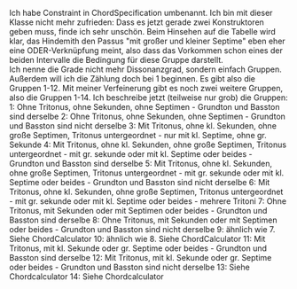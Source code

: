 Ich habe Constraint in ChordSpecification umbenannt. Ich bin mit dieser Klasse nicht mehr zufrieden: Dass es jetzt gerade zwei Konstruktoren geben muss, finde ich sehr unschön. Beim Hinsehen auf die Tabelle wird klar, das Hindemith den Passus "mit großer und kleiner Septime" eben eher eine ODER-Verknüpfung meint, also dass das Vorkommen schon eines der beiden Intervalle die Bedingung für diese Gruppe darstellt.   
Ich nenne die Grade nicht mehr Dissonanzgrad, sondern einfach Gruppen. Außerdem will ich die Zählung doch bei 1 beginnen. Es gibt also die Gruppen 1-12. Mit meiner Verfeinerung gibt es noch zwei weitere Gruppen, also die Gruppen 1-14.
Ich beschreibe jetzt (teilweise nur grob) die Gruppen:
1: Ohne Tritonus, ohne Sekunden, ohne Septimen - Grundton und Basston sind derselbe
2: Ohne Tritonus, ohne Sekunden, ohne Septimen - Grundton und Basston sind nicht derselbe
3: Mit Tritonus, ohne kl. Sekunden, ohne große Septimen, Tritonus untergeordnet - nur mit kl. Septime, ohne gr. Sekunde
4: Mit Tritonus, ohne kl. Sekunden, ohne große Septimen, Tritonus untergeordnet - mit gr. sekunde oder mit kl. Septime oder beides - Grundton und Basston sind derselbe
5: Mit Tritonus, ohne kl. Sekunden, ohne große Septimen, Tritonus untergeordnet - mit gr. sekunde oder mit kl. Septime oder beides - Grundton und Basston sind nicht derselbe
6: Mit Tritonus, ohne kl. Sekunden, ohne große Septimen, Tritonus untergeordnet - mit gr. sekunde oder mit kl. Septime oder beides - mehrere Tritoni
7: Ohne Tritonus, mit Sekunden oder mit Septimen oder beides - Grundton und Basston sind derselbe
8: Ohne Tritonus, mit Sekunden oder mit Septimen oder beides - Grundton und Basston sind nicht derselbe
9: ähnlich wie 7. Siehe ChordCalculator
10: ähnlich wie 8. Siehe ChordCalculator
11: Mit Tritonus, mit kl. Sekunde oder gr. Septime oder beides - Grundton und Basston sind derselbe
12: Mit Tritonus, mit kl. Sekunde oder gr. Septime oder beides - Grundton und Basston sind nicht derselbe
13: Siehe Chordcalculator
14: Siehe Chordcalculator